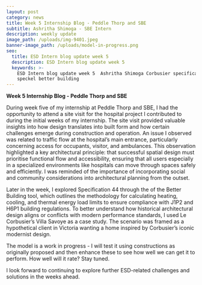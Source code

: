 ```yaml
---
layout: post
category: news
title: Week 5 Internship Blog - Peddle Thorp and SBE
subtitle: Ashritha Shimoga - SBE Intern
description: weekly update
image_path: /uploads/img-9401.jpeg
banner-image_path: /uploads/model-in-progress.png
seo:
  title: ESD Intern blog update week 5
  description: ESD Intern blog update week 5
  keywords: >-
    ESD Intern blog update week 5  Ashritha Shimoga Corbusier specification 44 
    speckel better building
---
```

**Week 5 Internship Blog - Peddle Thorp and SBE**

During week five of my internship at Peddle Thorp and SBE, I had the opportunity to attend a site visit for the hospital project I contributed to during the initial weeks of my internship. The site visit provided valuable insights into how design translates into built form and how certain challenges emerge during construction and operation. An issue I observed was related to traffic flow at the hospital’s main entrance, particularly concerning access for occupants, visitor, and ambulances. This observation highlighted a key architectural principle: that successful spatial design must prioritise functional flow and accessibility, ensuring that all users especially in a specialized environments like hospitals can move through spaces safely and efficiently. I was reminded of the importance of incorporating social and community considerations into architectural planning from the outset.

Later in the week, I explored Specification 44 through the of the Better Building tool, which outlines the methodology for calculating heating, cooling, and thermal energy load limits to ensure compliance with J1P2 and H6P1 building regulations. To better understand how historical architectural design aligns or conflicts with modern performance standards, I used Le Corbusier’s Villa Savoye as a case study. The scenario was framed as a hypothetical client in Victoria wanting a home inspired by Corbusier’s iconic modernist design.

The model is a work in progress - I will test it using constructions as originally proposed and then enhance these to see how well we can get it to perform.  How well will it rate?  Stay tuned.

I look forward to continuing to explore further ESD-related challenges and solutions in the weeks ahead.